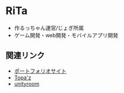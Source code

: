# RiTa 
- 作るっちゃん運営/じょぎ所属
- ゲーム開発・web開発・モバイルアプリ開発

## 関連リンク
- [ポートフォリオサイト](https://rita-s-portfolio.vercel.app/)
- [Topa'z](https://topaz.dev/rita)
- [unityroom](https://unityroom.com/users/rita)

